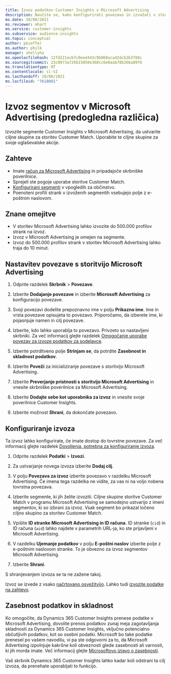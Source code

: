 ```yaml
---
title: Izvoz podatkov Customer Insights v Microsoft Advertising
description: Naučite se, kako konfigurirati povezavo in izvažati v storitev Microsoft Advertising.
ms.date: 10/08/2021
ms.reviewer: mhart
ms.service: customer-insights
ms.subservice: audience-insights
ms.topic: conceptual
author: pkieffer
ms.author: philk
manager: shellyha
ms.openlocfilehash: 12fd221acb7c0eed443c9b860aca42dcb2b3788c
ms.sourcegitcommit: 23c8973a726b15050e368cc6e0aab78b266a89f6
ms.translationtype: HT
ms.contentlocale: sl-SI
ms.lasthandoff: 10/08/2021
ms.locfileid: "7618081"
---
```

# <a name="export-segments-to-microsoft-advertising-preview"></a>Izvoz segmentov v Microsoft Advertising (predogledna različica)

Izvozite segmente Customer Insights v Microsoft Advertising, da ustvarite ciljne skupine za storitev Customer Match. Uporabite te ciljne skupine za svoje oglaševalske akcije.

## <a name="prerequisites"></a>Zahteve

-   Imate [račun za Microsoft Advertising](https://ads.microsoft.com/) in pripadajoče skrbniške poverilnice.
-   Sprejeli ste pogoje uporabe storitve Customer Match. 
-   [Konfigurirani segmenti](segments.md) v vpogledih za občinstvo.
-   Poenoteni profili strank v izvoženih segmentih vsebujejo polje z e-poštnim naslovom.

## <a name="known-limitations"></a>Znane omejitve

- V storitev Microsoft Advertising lahko izvozite do 500.000 profilov strank na izvoz.
- Izvoz v Microsoft Advertising je omejen na segmente.
- Izvoz do 500.000 profilov strank v storitev Microsoft Advertising lahko traja do 10 minut. 


## <a name="set-up-the-connection-to-microsoft-advertising"></a>Nastavitev povezave s storitvijo Microsoft Advertising

1. Odprite razdelek **Skrbnik** > **Povezave**.

1. Izberite **Dodajanje povezave** in izberite **Microsoft Advertising** za konfiguracijo povezave.

1. Svoji povezavi dodelite prepoznavno ime v polju **Prikazno ime**. Ime in vrsta povezave opisujeta to povezavo. Priporočamo, da izberete ime, ki pojasnjuje namen in cilj povezave.

1. Izberite, kdo lahko uporablja to povezavo. Privzeto so nastavljeni skrbniki. Za več informacij glejte razdelek [Omogočanje uporabe povezav za izvoze podatkov za sodelavce](connections.md#allow-contributors-to-use-a-connection-for-exports).

1. Izberite potrditveno polje **Strinjam se**, da potrdite **Zasebnost in skladnost podatkov**.

1. Izberite **Poveži** za inicializiranje povezave s storitvijo Microsoft Advertising.

1. Izberite **Preverjanje pristnosti s storitvijo Microsoft Advertising** in vnesite skrbniške poverilnice za Microsoft Advertising.

1. Izberite **Dodajte sebe kot uporabnika za izvoz** in vnesite svoje poverilnice Customer Insights.

1. Izberite možnost **Shrani**, da dokončate povezavo.

## <a name="configure-an-export"></a>Konfiguriranje izvoza

Ta izvoz lahko konfigurirate, če imate dostop do tovrstne povezave. Za več informacij glejte razdelek [Dovoljenja, potrebna za konfiguriranje izvoza](export-destinations.md#set-up-a-new-export).

1. Odprite razdelek **Podatki** > **Izvozi**.

1. Za ustvarjanje novega izvoza izberite **Dodaj cilj**.

1. V polju **Povezava za izvoz** izberite povezavo v razdelku Microsoft Advertising. Če imena tega razdelka ne vidite, za vas ni na voljo nobena tovrstna povezava.

1. Izberite segmente, ki jih želite izvoziti. Ciljne skupine storitve Customer Match v programu Microsoft Advertising se samodejno ustvarijo z imeni segmentov, ki so izbrani za izvoz. Vsak segment bo prikazal ločeno ciljno skupino za storitev Customer Match. 

1. Vpišite **ID stranke Microsoft Advertising in ID računa**. ID stranke (`cid`) in ID računa (`aid`) lahko najdete v parametrih URL-ja, ko ste prijavljeni v Microsoft Advertising.

1. V razdelku **Ujemanje podatkov** v polju **E-poštni naslov** izberite polje z e-poštnim naslovom stranke. To je obvezno za izvoz segmentov Microsoft Advertising.

1. Izberite **Shrani**.

S shranjevanjem izvoza se ta ne zažene takoj.

Izvoz se izvede z vsako [načrtovano osvežitvijo](system.md#schedule-tab). Lahko tudi [izvozite podatke na zahtevo](export-destinations.md#run-exports-on-demand). 


## <a name="data-privacy-and-compliance"></a>Zasebnost podatkov in skladnost

Ko omogočite, da Dynamics 365 Customer Insights prenese podatke v Microsoft Advertising, dovolite prenos podatkov zunaj meja zagotavljanja skladnosti za Dynamics 365 Customer Insights, vključno potencialno občutljivih podatkov, kot so osebni podatki. Microsoft bo take podatke prenesel po vašem navodilu, vi pa ste odgovorni za to, da Microsoft Advertising izpolnjuje kakršne koli obveznosti glede zasebnosti ali varnosti, ki jih morda imate. Več informacij glejte [Microsoftovo izjavo o zasebnosti](https://go.microsoft.com/fwlink/?linkid=396732).

Vaš skrbnik Dynamics 365 Customer Insights lahko kadar koli odstrani ta cilj izvoza, da prenehate uporabljati to funkcijo.
